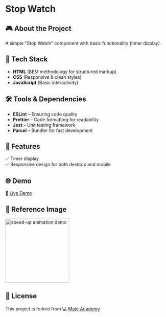 # Stop Watch

## 🎮 About the Project
A simple "Stop Watch" component with basic functionality (timer display).

## 🚀 Tech Stack
- **HTML** (BEM methodology for structured markup)
- **CSS** (Responsive & clean styles)
- **JavaScript** (Basic interactivity)

## 🛠️ Tools & Dependencies
- **ESLint** – Ensuring code quality
- **Prettier** – Code formatting for readability
- **Jest** – Unit testing framework
- **Parcel** – Bundler for fast development

## 📌 Features
✅ Timer display  
✅ Responsive design for both desktop and mobile  

## 🌐 Demo
🔗 [Live Demo](https://AndriiZakharenko.github.io/stop-watch/)

## 📸 Reference Image
<img src="demo.gif" alt="speed-up animation demo" width="200px" />

## 📜 License
This project is forked from 💻 [Mate Academy](https://github.com/mate-academy/layout_stop-watch)
